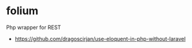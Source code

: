 # folium

Php wrapper for REST

* https://github.com/dragoscirjan/use-eloquent-in-php-without-laravel